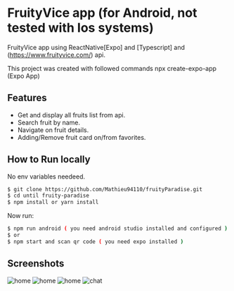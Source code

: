 ﻿# FruityVice app (for Android, not tested with Ios systems)

FruityVice app using ReactNative[Expo] and [Typescript] and (https://www.fruityvice.com/) api.

This project was created with followed commands npx create-expo-app (Expo App)

## Features

- Get and display all fruits list from api.
- Search fruit by name.
- Navigate on fruit details.
- Adding/Remove fruit card on/from favorites.

## How to Run locally

No env variables needeed.

```bash
$ git clone https://github.com/Mathieu94110/fruityParadise.git
$ cd until fruity-paradise
$ npm install or yarn install
```

Now run:

```bash
$ npm run android ( you need android studio installed and configured )
$ or
$ npm start and scan qr code ( you need expo installed )
```

## Screenshots

![home](./assets/images/home.png?raw=true 'home/index')
![home](./assets/images/home-search.png?raw=true 'home/index')
![home](./assets/images/fruit-details.png?raw=true 'home/[id]')
![chat](./assets/images/favorites.png?raw=true 'favorites/index')
